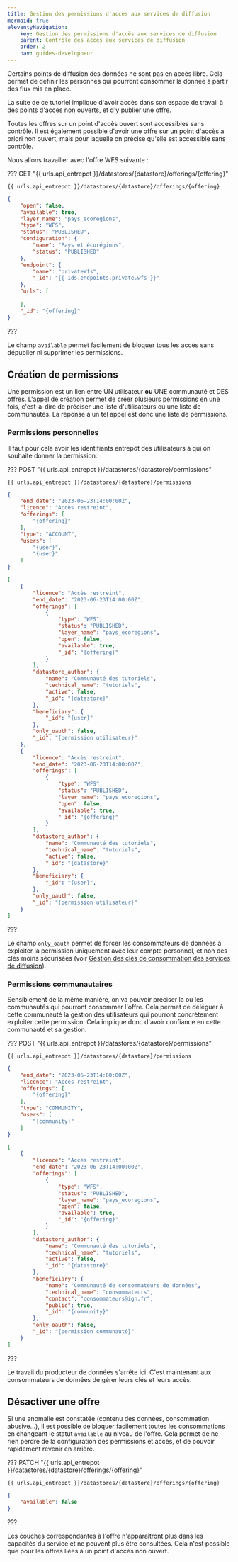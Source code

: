```yaml
---
title: Gestion des permissions d'accès aux services de diffusion
mermaid: true
eleventyNavigation:
    key: Gestion des permissions d'accès aux services de diffusion
    parent: Contrôle des accès aux services de diffusion
    order: 2
    nav: guides-developpeur
---
```


Certains points de diffusion des données ne sont pas en accès libre. Cela permet de définir les personnes qui pourront consommer la donnée à partir des flux mis en place.

La suite de ce tutoriel implique d'avoir accès dans son espace de travail à des points d'accès non ouverts, et d'y publier une offre.

Toutes les offres sur un point d'accès ouvert sont accessibles sans contrôle. Il est également possible d'avoir une offre sur un point d'accès a priori non ouvert, mais pour laquelle on précise qu'elle est accessible sans contrôle.

Nous allons travailler avec l'offre WFS suivante :

??? GET "{{ urls.api_entrepot }}/datastores/{datastore}/offerings/{offering}"

``` title="Contenu" 
{{ urls.api_entrepot }}/datastores/{datastore}/offerings/{offering}
```

```json
{
    "open": false,
    "available": true,
    "layer_name": "pays_ecoregions",
    "type": "WFS",
    "status": "PUBLISHED",
    "configuration": {
        "name": "Pays et écorégions",
        "status": "PUBLISHED"
    },
    "endpoint": {
        "name": "privateWfs",
        "_id": "{{ ids.endpoints.private.wfs }}"
    },
    "urls": [
        
    ],
    "_id": "{offering}"
}
```
???
<br>

Le champ `available` permet facilement de bloquer tous les accès sans dépublier ni supprimer les permissions.

## Création de permissions

Une permission est un lien entre UN utilisateur **ou** UNE communauté et DES offres. L'appel de création permet de créer plusieurs permissions en une fois, c'est-à-dire de préciser une liste d'utilisateurs ou une liste de communautés. La réponse à un tel appel est donc une liste de permissions.

### Permissions personnelles

Il faut pour cela avoir les identifiants entrepôt des utilisateurs à qui on souhaite donner la permission.

??? POST "{{ urls.api_entrepot }}/datastores/{datastore}/permissions"

``` title="Contenu" 
{{ urls.api_entrepot }}/datastores/{datastore}/permissions
```

```json
{
    "end_date": "2023-06-23T14:00:00Z",
    "licence": "Accès restreint",
    "offerings": [
        "{offering}"
    ],
    "type": "ACCOUNT",
    "users": [
        "{user}",
        "{user}"
    ]
}
```

```json
[
    {
        "licence": "Accès restreint",
        "end_date": "2023-06-23T14:00:00Z",
        "offerings": [
            {
                "type": "WFS",
                "status": "PUBLISHED",
                "layer_name": "pays_ecoregions",
                "open": false,
                "available": true,
                "_id": "{offering}"
            }
        ],
        "datastore_author": {
            "name": "Communauté des tutoriels",
            "technical_name": "tutoriels",
            "active": false,
            "_id": "{datastore}"
        },
        "beneficiary": {
            "_id": "{user}"
        },
        "only_oauth": false,
        "_id": "{permission utilisateur}"
    },
    {
        "licence": "Accès restreint",
        "end_date": "2023-06-23T14:00:00Z",
        "offerings": [
            {
                "type": "WFS",
                "status": "PUBLISHED",
                "layer_name": "pays_ecoregions",
                "open": false,
                "available": true,
                "_id": "{offering}"
            }
        ],
        "datastore_author": {
            "name": "Communauté des tutoriels",
            "technical_name": "tutoriels",
            "active": false,
            "_id": "{datastore}"
        },
        "beneficiary": {
            "_id": "{user}",
        },
        "only_oauth": false,
        "_id": "{permission utilisateur}"
    }
]
```
???
<br>

Le champ `only_oauth` permet de forcer les consommateurs de données à exploiter la permission uniquement avec leur compte personnel, et non des clés moins sécurisées (voir [Gestion des clés de consommation des services de diffusion](../cle/)).

### Permissions communautaires

Sensiblement de la même manière, on va pouvoir préciser la ou les communautés qui pourront consommer l'offre. Cela permet de déléguer à cette communauté la gestion des utilisateurs qui pourront concrètement exploiter cette permission. Cela implique donc d'avoir confiance en cette communauté et sa gestion.

??? POST "{{ urls.api_entrepot }}/datastores/{datastore}/permissions"

``` title="Contenu" 
{{ urls.api_entrepot }}/datastores/{datastore}/permissions
```

```json
{
    "end_date": "2023-06-23T14:00:00Z",
    "licence": "Accès restreint",
    "offerings": [
        "{offering}"
    ],
    "type": "COMMUNITY",
    "users": [
        "{community}"
    ]
}
```


```json
[
    {
        "licence": "Accès restreint",
        "end_date": "2023-06-23T14:00:00Z",
        "offerings": [
            {
                "type": "WFS",
                "status": "PUBLISHED",
                "layer_name": "pays_ecoregions",
                "open": false,
                "available": true,
                "_id": "{offering}"
            }
        ],
        "datastore_author": {
            "name": "Communauté des tutoriels",
            "technical_name": "tutoriels",
            "active": false,
            "_id": "{datastore}"
        },
        "beneficiary": {
            "name": "Communauté de consommateurs de données",
            "technical_name": "consommateurs",
            "contact": "consommateurs@ign.fr",
            "public": true,
            "_id": "{community}"
        },
        "only_oauth": false,
        "_id": "{permission communauté}"
    }
]
```
???
<br>

Le travail du producteur de données s'arrête ici. C'est maintenant aux consommateurs de données de gérer leurs clés et leurs accès.

## Désactiver une offre

Si une anomalie est constatée (contenu des données, consommation abusive...), il est possible de bloquer facilement toutes les consommations en changeant le statut `available` au niveau de l'offre. Cela permet de ne rien perdre de la configuration des permissions et accès, et de pouvoir rapidement revenir en arrière.

??? PATCH "{{ urls.api_entrepot }}/datastores/{datastore}/offerings/{offering}"

``` title="Contenu" 
{{ urls.api_entrepot }}/datastores/{datastore}/offerings/{offering}
```

```json
{
    "available": false
}
```
???
<br>

Les couches correspondantes à l'offre n'apparaîtront plus dans les capacités du service et ne peuvent plus être consultées. Cela n'est possible que pour les offres liées à un point d'accès non ouvert.